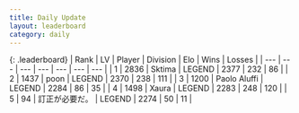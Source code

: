 ```yaml
---
title: Daily Update
layout: leaderboard
category: daily
---
```


{: .leaderboard}
| Rank | LV | Player | Division | Elo | Wins | Losses |
| --- | --- | --- | --- | --- | --- | --- |
| <span data-change="1">1</span> | 2836 | <span title="ID: 353063">Sktima</span> | LEGEND | <span data-change="36">2377</span> | <span data-change="10">232</span> | <span data-change="1">86</span> |
| <span data-change="-1">2</span> | 1437 | <span title="ID: 540690">poon</span> | LEGEND | <span data-change="27">2370</span> | <span data-change="15">238</span> | <span data-change="4">111</span> |
| <span data-change="5">3</span> | 1200 | <span title="ID: 512212">Paolo Aluffi</span> | LEGEND | <span data-change="21">2284</span> | <span data-change="3">86</span> | <span data-change="0">35</span> |
| <span data-change="-1">4</span> | 1498 | <span title="ID: 200908">Xaura</span> | LEGEND | <span data-change="0">2283</span> | <span data-change="0">248</span> | <span data-change="0">120</span> |
| <span data-change="2">5</span> | 94 | <span title="ID: 754604">訂正が必要だ。</span> | LEGEND | <span data-change="10">2274</span> | <span data-change="11">50</span> | <span data-change="5">11</span> |
